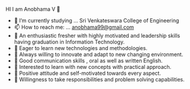 HI I am Anobhama V 👋


- 🌱 I’m currently studying ...  Sri Venkateswara College of Engineering
- 📫 How to reach me: ... anobhama99@gmail.com
- 💬 An enthusiastic fresher with highly motivated and leadership skills having graduation in Information Technology.
- 💬 Eager to learn new technologies and methodologies.
- 💬 Always willing to innovate and  adapt to new changing environment.
- 💬 Good communication skills , oral as well as written  English.
- 💬 Interested to learn with new concepts with  practical approach.
- 💬 Positive attitude and  self-motivated towards every aspect.
- 💬 Willingness to take responsibilities and problem solving capabilities.



